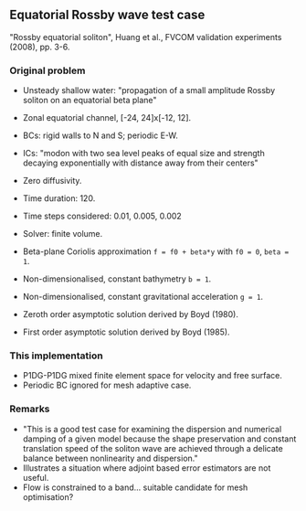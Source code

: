 ## Equatorial Rossby wave test case
"Rossby equatorial soliton", Huang et al., FVCOM validation experiments (2008), pp. 3-6.

### Original problem

* Unsteady shallow water: "propagation of a small amplitude Rossby soliton on an equatorial beta
  plane"
* Zonal equatorial channel, [-24, 24]x[-12, 12].
* BCs: rigid walls to N and S; periodic E-W.
* ICs: "modon with two sea level peaks of equal size and strength decaying exponentially with
  distance away from their centers"
* Zero diffusivity.
* Time duration: 120.
* Time steps considered: 0.01, 0.005, 0.002
* Solver: finite volume.

* Beta-plane Coriolis approximation `f = f0 + beta*y` with `f0 = 0`, `beta = 1`.
* Non-dimensionalised, constant bathymetry `b = 1`.
* Non-dimensionalised, constant gravitational acceleration `g = 1`.
* Zeroth order asymptotic solution derived by Boyd (1980).
* First order asymptotic solution derived by Boyd (1985).

### This implementation

* P1DG-P1DG mixed finite element space for velocity and free surface.
* Periodic BC ignored for mesh adaptive case.

### Remarks

* "This is a good test case for examining the dispersion and numerical damping of a given model
  because the shape preservation and constant translation speed of the soliton wave are achieved
  through a delicate balance between nonlinearity and dispersion."
* Illustrates a situation where adjoint based error estimators are not useful.
* Flow is constrained to a band... suitable candidate for mesh optimisation?

